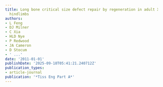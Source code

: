 ```yaml
---
title: Long bone critical size defect repair by regeneration in adult Xenopus laevis
  hindlimbs
authors:
- L Feng
- DJ Milner
- C Xia
- HLD Nye
- P Redwood
- JA Cameron
- D Stocum
- ' ...'
date: '2011-01-01'
publishDate: '2025-09-18T05:41:21.240712Z'
publication_types:
- article-journal
publication: '*Tiss Eng Part A*'
---
```

